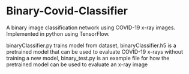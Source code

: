# Binary-Covid-Classifier
A binary image classification network using COVID-19 x-ray images. Implemented in python using TensorFlow.

binaryClassifier.py trains model from dataset, binaryClassifier.h5 is a pretrained model that can be used to evaluate COVID-19 x-rays without training a new model, binary_test.py is an example file for how the pretrained model can be used to evaluate an x-ray image
